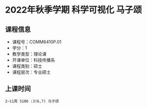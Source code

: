# 2022年秋季学期 科学可视化 马子颂






## 课程信息

- 课程号：COMM6410P.01
- 学分：1
- 教学类型：理论课
- 开课单位：科技传播系
- 课程类别：硕士
- 课程层次：专业硕士

## 上课时间

```
2~11周 5106 :3(6,7) 马子颂
```

